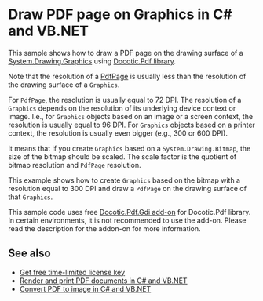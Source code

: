 # Draw PDF page on Graphics in C# and VB.NET
This sample shows how to draw a PDF page on the drawing surface of a [System.Drawing.Graphics](https://docs.microsoft.com/dotnet/api/system.drawing.graphics) using [Docotic.Pdf library](https://bitmiracle.com/pdf-library/).

Note that the resolution of a [PdfPage](https://api.docotic.com/pdfpage) is usually less than the resolution of the drawing surface of a `Graphics`.

For `PdfPage`, the resolution is usually equal to 72 DPI. The resolution of a `Graphics` depends on the resolution of its underlying device context or image. I.e., for `Graphics` objects based on an image or a screen context, the resolution is usually equal to 96 DPI. For `Graphics` objects based on a printer context, the resolution is usually even bigger (e.g., 300 or 600 DPI).

It means that if you create `Graphics` based on a `System.Drawing.Bitmap`, the size of the bitmap should be scaled. The scale factor is the quotient of bitmap resolution and `PdfPage` resolution. 

This example shows how to create `Graphics` based on the bitmap with a resolution equal to 300 DPI and draw a `PdfPage` on the drawing surface of that `Graphics`.

This sample code uses free [Docotic.Pdf.Gdi add-on](https://www.nuget.org/packages/BitMiracle.Docotic.Pdf.Gdi) for Docotic.Pdf library. In certain environments, it is not recommended to use the add-on. Please read the description for the addon-on for more information.

## See also
* [Get free time-limited license key](https://bitmiracle.com/pdf-library/download)
* [Render and print PDF documents in C# and VB.NET](https://bitmiracle.com/pdf-library/draw-print-pdf)
* [Convert PDF to image in C# and VB.NET](https://bitmiracle.com/pdf-library/pdf-image/convert)